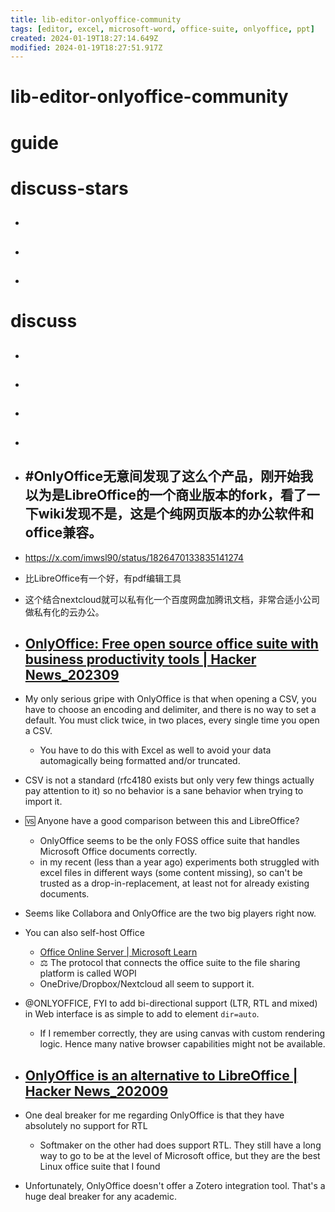 ```yaml
---
title: lib-editor-onlyoffice-community
tags: [editor, excel, microsoft-word, office-suite, onlyoffice, ppt]
created: 2024-01-19T18:27:14.649Z
modified: 2024-01-19T18:27:51.917Z
---
```


# lib-editor-onlyoffice-community

# guide

# discuss-stars
- ## 

- ## 

- ## 
# discuss
- ## 

- ## 

- ## 

- ## 

- ## #OnlyOffice无意间发现了这么个产品，刚开始我以为是LibreOffice的一个商业版本的fork，看了一下wiki发现不是，这是个纯网页版本的办公软件和office兼容。
- https://x.com/imwsl90/status/1826470133835141274
- 比LibreOffice有一个好，有pdf编辑工具
- 这个结合nextcloud就可以私有化一个百度网盘加腾讯文档，非常合适小公司做私有化的云办公。

- ## [OnlyOffice: Free open source office suite with business productivity tools | Hacker News_202309](https://news.ycombinator.com/item?id=37701884)
- My only serious gripe with OnlyOffice is that when opening a CSV, you have to choose an encoding and delimiter, and there is no way to set a default. You must click twice, in two places, every single time you open a CSV.
  - You have to do this with Excel as well to avoid your data automagically being formatted and/or truncated.
- CSV is not a standard (rfc4180 exists but only very few things actually pay attention to it) so no behavior is a sane behavior when trying to import it.

- 🆚️ Anyone have a good comparison between this and LibreOffice?
  - OnlyOffice seems to be the only FOSS office suite that handles Microsoft Office documents correctly.
  - in my recent (less than a year ago) experiments both struggled with excel files in different ways (some content missing), so can't be trusted as a drop-in-replacement, at least not for already existing documents.
- Seems like Collabora and OnlyOffice are the two big players right now.

- You can also self-host Office
  - [Office Online Server | Microsoft Learn](https://learn.microsoft.com/en-us/officeonlineserver/office-online-server)
  - ⚖️ The protocol that connects the office suite to the file sharing platform is called WOPI
  - OneDrive/Dropbox/Nextcloud all seem to support it.

- @ONLYOFFICE, FYI to add bi-directional support (LTR, RTL and mixed) in Web interface is as simple to add to element `dir=auto`.
  - If I remember correctly, they are using canvas with custom rendering logic. Hence many native browser capabilities might not be available.

- ## [OnlyOffice is an alternative to LibreOffice | Hacker News_202009](https://news.ycombinator.com/item?id=24385532)
- One deal breaker for me regarding OnlyOffice is that they have absolutely no support for RTL
  - Softmaker on the other had does support RTL. They still have a long way to go to be at the level of Microsoft office, but they are the best Linux office suite that I found

- Unfortunately, OnlyOffice doesn't offer a Zotero integration tool. That's a huge deal breaker for any academic.
